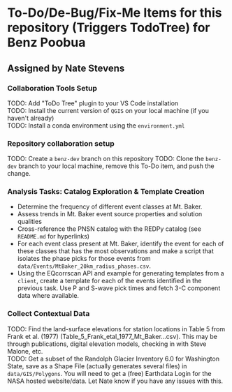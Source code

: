 # To-Do/De-Bug/Fix-Me Items for this repository (Triggers TodoTree) for Benz Poobua

## Assigned by Nate Stevens
### Collaboration Tools Setup
TODO: Add "ToDo Tree" plugin to your VS Code installation  
TODO: Install the current version of `QGIS` on your local machine (if you haven't already)  
TODO: Install a conda environment using the `environment.yml`  

### Repository collaboration setup
TODO: Create a `benz-dev` branch on this repository
TODO: Clone the `benz-dev` branch to your local machine, remove this To-Do item, and push the change.

### Analysis Tasks: Catalog Exploration & Template Creation
 - Determine the frequency of different event classes at Mt. Baker.
 - Assess trends in Mt. Baker event source properties and solution qualities
 - Cross-reference the PNSN catalog with the REDPy catalog (see `README.md` for hyperlinks)
 - For each event class present at Mt. Baker, identify the event for each of these classes that has the most observations and make a script that isolates the phase picks for those events from `data/Events/MtBaker_20km_radius_phases.csv`.
 - Using the EQcorrscan API and example for generating templates from a `client`, create a template for each of the events identified in the previous task. Use P and S-wave pick times and fetch 3-C component data where available.

### Collect Contextual Data
TODO: Find the land-surface elevations for station locations in Table 5 from Frank et al. (1977) (Table_5_Frank_etal_1977_Mt_Baker...csv). This may be through publications, digital elevation models, checking in with Steve Malone, etc.  
TODO: Get a subset of the Randolph Glacier Inventory 6.0 for Washington State, save as a Shape File (actually generates several files) in `data/GIS/Polygons`. You will need to get a (free) Earthdata Login for the NASA hosted website/data. Let Nate know if you have any issues with this.  
